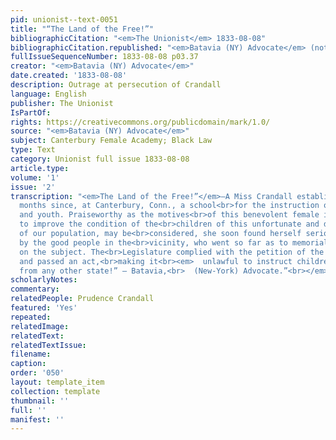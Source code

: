 ```yaml
---
pid: unionist--text-0051
title: "“The Land of the Free!”"
bibliographicCitation: "<em>The Unionist</em> 1833-08-08"
bibliographicCitation.republished: "<em>Batavia (NY) Advocate</em> (not yet researched)"
fullIssueSequenceNumber: 1833-08-08 p03.37
creator: "<em>Batavia (NY) Advocate</em>"
date.created: '1833-08-08'
description: Outrage at persecution of Crandall
language: English
publisher: The Unionist
IsPartOf: 
rights: https://creativecommons.org/publicdomain/mark/1.0/
source: "<em>Batavia (NY) Advocate</em>"
subject: Canterbury Female Academy; Black Law
type: Text
category: Unionist full issue 1833-08-08
article.type: 
volume: '1'
issue: '2'
transcription: "<em>The Land of the Free!”</em>—A Miss Crandall established, some
  months since, at Canterbury, Conn., a school<br>for the instruction of colored children
  and youth. Praiseworthy as the motives<br>of this benevolent female in undertaking
  to improve the condition of the<br>children of this unfortunate and degraded class
  of our population, may be<br>considered, she soon found herself seriously opposed
  by the good people in the<br>vicinity, who went so far as to memorialize the Legislature
  on the subject. The<br>Legislature complied with the petition of the memorialists,
  and passed an act,<br>making it<br><em>  unlawful to instruct children of color
  from any other state!” – Batavia,<br>  (New-York) Advocate.”<br></em>"
scholarlyNotes: 
commentary: 
relatedPeople: Prudence Crandall
featured: 'Yes'
repeated: 
relatedImage: 
relatedText: 
relatedTextIssue: 
filename: 
caption: 
order: '050'
layout: template_item
collection: template
thumbnail: ''
full: ''
manifest: ''
---
```

